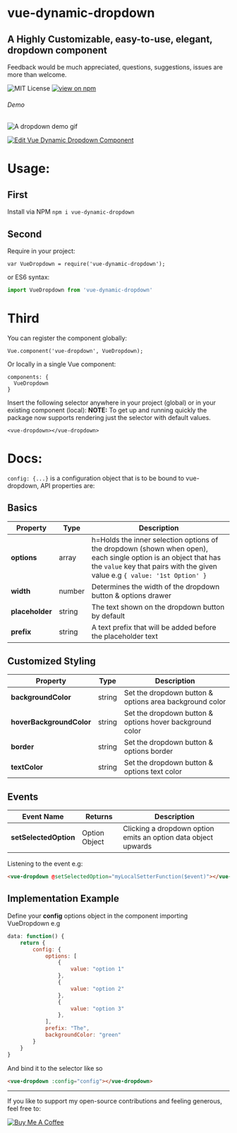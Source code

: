 # vue-dynamic-dropdown
## A Highly Customizable, easy-to-use, elegant, dropdown component

Feedback would be much appreciated, questions, suggestions, issues are more than welcome.

![MIT License](https://badgen.net/badge/license/MIT/blue "MIT License")
[![view on npm](http://img.shields.io/npm/v/vue-dynamic-dropdown.svg?colorB=red)](https://www.npmjs.org/package/vue-dynamic-dropdown)

###### Demo
![A dropdown demo gif](https://media.giphy.com/media/5QLuCj7YGvcAj49MGh/giphy.gif)

[![Edit Vue Dynamic Dropdown Component](https://codesandbox.io/static/img/play-codesandbox.svg)](https://codesandbox.io/s/vue-dynamic-dropdown-component-dm7bf)

# Usage:

## First
Install via NPM ```npm i vue-dynamic-dropdown```

## Second
Require in your project:
```
var VueDropdown = require('vue-dynamic-dropdown');
```
or ES6 syntax:
```js
import VueDropdown from 'vue-dynamic-dropdown'
```

# Third
You can register the component globally:
```
Vue.component('vue-dropdown', VueDropdown);
```
Or locally in a single Vue component:
```
components: {
  VueDropdown
}
```

Insert the following selector anywhere in your project (global) or in your existing component (local):
**NOTE:** To get up and running quickly the package now supports rendering just the selector with default values.
```
<vue-dropdown></vue-dropdown>
```

# Docs:
```config: {...}``` is a configuration object that is to be bound to vue-dropdown, API properties are:

## Basics

| Property | Type  | Description |
| --- | ---  | --- |
| **options** | array | h=Holds the inner selection options of the dropdown (shown when open), each single option is an object that has the ```value``` key that pairs with the given value e.g ```{ value: '1st Option' }``` |
| **width** | number | Determines the width of the dropdown button & options drawer |
| **placeholder** | string | The text shown on the dropdown button by default |
| **prefix** | string | A text prefix that will be added before the placeholder text |

## Customized Styling

| Property | Type  | Description |
| --- | ---  | --- |
| **backgroundColor** | string | Set the dropdown button & options area background color |
| **hoverBackgroundColor** | string | Set the dropdown button & options hover background color |
| **border** | string | Set the dropdown button & options border |
| **textColor** | string | Set the dropdown button & options text color |

## Events
| Event Name | Returns | Description |
| --- | ---  | --- |
| **setSelectedOption** | Option Object | Clicking a dropdown option emits an option data object upwards |

Listening to the event e.g:
```html
<vue-dropdown @setSelectedOption="myLocalSetterFunction($event)"></vue-dropdown>
```

## Implementation Example
Define your **config** options object in the component importing VueDropdown e.g
```js
data: function() {
    return {
        config: {
            options: [
                {
                    value: "option 1"
                },
                {
                    value: "option 2"
                },
                {
                    value: "option 3"
                },
            ],
            prefix: "The",
            backgroundColor: "green"
        }
    }
}
```
And bind it to the selector like so
```html
<vue-dropdown :config="config"></vue-dropdown>

```

---

If you like to support my open-source contributions and feeling generous, feel free to:

<a href="https://www.buymeacoffee.com/agUdP2R" target="_blank"><img src="https://www.buymeacoffee.com/assets/img/custom_images/orange_img.png" alt="Buy Me A Coffee" style="height: auto !important;width: auto !important;" ></a>


